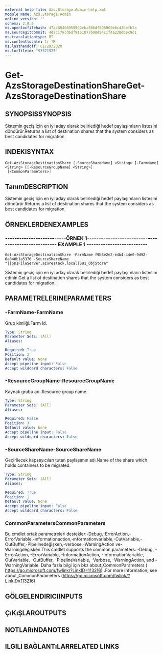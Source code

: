```yaml
---
external help file: Azs.Storage.Admin-help.xml
Module Name: Azs.Storage.Admin
online version: ''
schema: 2.0.0
ms.openlocfilehash: 47ac85406955592cba566df505900e6c42befb7a
ms.sourcegitcommit: 4d2c178cd6df9151877b08d54c1f4a228dbec9d1
ms.translationtype: MT
ms.contentlocale: tr-TR
ms.lasthandoff: 01/29/2020
ms.locfileid: "93571525"
---
```

# <span data-ttu-id="f53a0-101">Get-AzsStorageDestinationShare</span><span class="sxs-lookup"><span data-stu-id="f53a0-101">Get-AzsStorageDestinationShare</span></span>

## <span data-ttu-id="f53a0-102">SYNOPSIS</span><span class="sxs-lookup"><span data-stu-id="f53a0-102">SYNOPSIS</span></span>
<span data-ttu-id="f53a0-103">Sistemin geçiş için en iyi aday olarak belirlediği hedef paylaşımların listesini döndürür.</span><span class="sxs-lookup"><span data-stu-id="f53a0-103">Returns a list of destination shares that the system considers as best candidates for migration.</span></span>

## <span data-ttu-id="f53a0-104">INDEKI</span><span class="sxs-lookup"><span data-stu-id="f53a0-104">SYNTAX</span></span>

```
Get-AzsStorageDestinationShare [-SourceShareName] <String> [-FarmName] <String> [[-ResourceGroupName] <String>]
 [<CommonParameters>]
```

## <span data-ttu-id="f53a0-105">Tanım</span><span class="sxs-lookup"><span data-stu-id="f53a0-105">DESCRIPTION</span></span>
<span data-ttu-id="f53a0-106">Sistemin geçiş için en iyi aday olarak belirlediği hedef paylaşımların listesini döndürür.</span><span class="sxs-lookup"><span data-stu-id="f53a0-106">Returns a list of destination shares that the system considers as best candidates for migration.</span></span>

## <span data-ttu-id="f53a0-107">ÖRNEKLERDEN</span><span class="sxs-lookup"><span data-stu-id="f53a0-107">EXAMPLES</span></span>

### <span data-ttu-id="f53a0-108">--------------------------ÖRNEK 1--------------------------</span><span class="sxs-lookup"><span data-stu-id="f53a0-108">-------------------------- EXAMPLE 1 --------------------------</span></span>
```
Get-AzsStorageDestinationShare -FarmName f9b8e2e2-e4b4-44e0-9d92-6a848b1a5376 -SourceShareName "||SU1FileServer.azurestack.local|SU1_ObjStore"
```

<span data-ttu-id="f53a0-109">Sistemin geçiş için en iyi aday olarak belirlediği hedef paylaşımların listesini edinin.</span><span class="sxs-lookup"><span data-stu-id="f53a0-109">Get a list of destination shares that the system considers as best candidates for migration.</span></span>

## <span data-ttu-id="f53a0-110">PARAMETRELERINE</span><span class="sxs-lookup"><span data-stu-id="f53a0-110">PARAMETERS</span></span>

### <span data-ttu-id="f53a0-111">-FarmName</span><span class="sxs-lookup"><span data-stu-id="f53a0-111">-FarmName</span></span>
<span data-ttu-id="f53a0-112">Grup kimliği.</span><span class="sxs-lookup"><span data-stu-id="f53a0-112">Farm Id.</span></span>

```yaml
Type: String
Parameter Sets: (All)
Aliases: 

Required: True
Position: 2
Default value: None
Accept pipeline input: False
Accept wildcard characters: False
```

### <span data-ttu-id="f53a0-113">-ResourceGroupName</span><span class="sxs-lookup"><span data-stu-id="f53a0-113">-ResourceGroupName</span></span>
<span data-ttu-id="f53a0-114">Kaynak grubu adı.</span><span class="sxs-lookup"><span data-stu-id="f53a0-114">Resource group name.</span></span>

```yaml
Type: String
Parameter Sets: (All)
Aliases: 

Required: False
Position: 3
Default value: None
Accept pipeline input: False
Accept wildcard characters: False
```

### <span data-ttu-id="f53a0-115">-SourceShareName</span><span class="sxs-lookup"><span data-stu-id="f53a0-115">-SourceShareName</span></span>
<span data-ttu-id="f53a0-116">Geçirilecek kapsayıcıları tutan paylaşımın adı.</span><span class="sxs-lookup"><span data-stu-id="f53a0-116">Name of the share which holds containers to be migrated.</span></span>

```yaml
Type: String
Parameter Sets: (All)
Aliases: 

Required: True
Position: 1
Default value: None
Accept pipeline input: False
Accept wildcard characters: False
```

### <span data-ttu-id="f53a0-117">CommonParameters</span><span class="sxs-lookup"><span data-stu-id="f53a0-117">CommonParameters</span></span>
<span data-ttu-id="f53a0-118">Bu cmdlet ortak parametreleri destekler:-Debug,-ErrorAction,-ErrorVariable,-ınformationaction,-ınformationvariable,-OutVariable,-OutBuffer,-Pipelinedeğişken,-verbose,-WarningAction ve-Warningdeğişken.</span><span class="sxs-lookup"><span data-stu-id="f53a0-118">This cmdlet supports the common parameters: -Debug, -ErrorAction, -ErrorVariable, -InformationAction, -InformationVariable, -OutVariable, -OutBuffer, -PipelineVariable, -Verbose, -WarningAction, and -WarningVariable.</span></span> <span data-ttu-id="f53a0-119">Daha fazla bilgi için bkz about_CommonParameters ( https://go.microsoft.com/fwlink/?LinkID=113216) .</span><span class="sxs-lookup"><span data-stu-id="f53a0-119">For more information, see about_CommonParameters (https://go.microsoft.com/fwlink/?LinkID=113216).</span></span>

## <span data-ttu-id="f53a0-120">GÖLGELENDIRICI</span><span class="sxs-lookup"><span data-stu-id="f53a0-120">INPUTS</span></span>

## <span data-ttu-id="f53a0-121">ÇıKıŞLAR</span><span class="sxs-lookup"><span data-stu-id="f53a0-121">OUTPUTS</span></span>

## <span data-ttu-id="f53a0-122">NOTLARıNDA</span><span class="sxs-lookup"><span data-stu-id="f53a0-122">NOTES</span></span>

## <span data-ttu-id="f53a0-123">ILGILI BAĞLANTıLAR</span><span class="sxs-lookup"><span data-stu-id="f53a0-123">RELATED LINKS</span></span>

